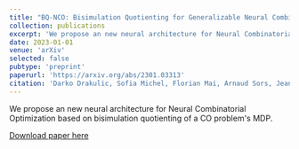 ```yaml
---
title: "BQ-NCO: Bisimulation Quotienting for Generalizable Neural Combinatorial Optimization"
collection: publications
excerpt: 'We propose an new neural architecture for Neural Combinatorial Optimization based on bisimulation quotienting of a CO problem's MDP.'
date: 2023-01-01
venue: 'arXiv'
selected: false
pubtype: 'preprint'
paperurl: 'https://arxiv.org/abs/2301.03313'
citation: 'Darko Drakulic, Sofia Michel, Florian Mai, Arnaud Sors, Jean-Marc Andreoli (2023). &quot;BQ-NCO: Bisimulation Quotienting for Generalizable Neural Combinatorial Optimization.&quot; <i>arXiv</i>.'
---
```

We propose an new neural architecture for Neural Combinatorial Optimization based on bisimulation quotienting of a CO problem's MDP.

[Download paper here](https://arxiv.org/abs/2301.03313)

